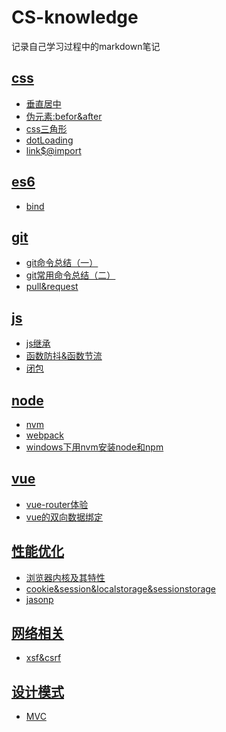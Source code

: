 # CS-knowledge
记录自己学习过程中的markdown笔记

## <a href="https://github.com/dy21335/CS-knowledge/tree/master/css">css</a>
+ <a href=https://github.com/dy21335/CS-knowledge/blob/master/css/%08%E5%9E%82%E7%9B%B4%E5%B1%85%E4%B8%AD.md>垂直居中</a>     
+ <a href=https://github.com/dy21335/CS-knowledge/blob/master/css/%1D%E4%BC%AA%E5%85%83%E7%B4%A0:befor%26after.md>伪元素:befor&after</a>     
+ <a href=https://github.com/dy21335/CS-knowledge/blob/master/css/css%E4%B8%89%E8%A7%92%E5%BD%A2.md>css三角形</a>          
+ <a href=https://github.com/dy21335/CS-knowledge/blob/master/css/dotLoading.md>dotLoading</a>
+ <a href=https://github.com/dy21335/CS-knowledge/blob/master/css/link%24%40import.md>link$@import</a>  

## <a href="https://github.com/dy21335/CS-knowledge/tree/master/es6">es6</a>
+ <a href="https://github.com/dy21335/CS-knowledge/blob/master/es6/bind.md">bind</a>  

## <a href="https://github.com/dy21335/CS-knowledge/tree/master/git">git</a>
+ <a href="https://github.com/dy21335/CS-knowledge/blob/master/git/git%E5%91%BD%E4%BB%A4%E6%80%BB%E7%BB%93%EF%BC%88%E4%B8%80%EF%BC%89.md">git命令总结（一）</a>           
+ <a href="https://github.com/dy21335/CS-knowledge/blob/master/git/git%E5%B8%B8%E7%94%A8%E5%91%BD%E4%BB%A4%E6%80%BB%E7%BB%93%EF%BC%88%E4%BA%8C%EF%BC%89.md">git常用命令总结（二）</a>                 
+ <a href="https://github.com/dy21335/CS-knowledge/blob/master/git/pull%26request.md">pull&request</a>

## <a href="https://github.com/dy21335/CS-knowledge/tree/master/js">js</a>
+ <a href="https://github.com/dy21335/CS-knowledge/blob/master/js/js%E7%BB%A7%E6%89%BF.md">js继承</a>
+ <a href="https://github.com/dy21335/CS-knowledge/blob/master/js/%E5%87%BD%E6%95%B0%E9%98%B2%E6%8A%96%26%08%E5%87%BD%E6%95%B0%E8%8A%82%E6%B5%81.md">函数防抖&函数节流</a>
+ <a href="https://github.com/dy21335/CS-knowledge/blob/master/js/%E9%97%AD%E5%8C%85.md">闭包</a>

## <a href="https://github.com/dy21335/CS-knowledge/tree/master/node">node</a>
+ <a href="https://github.com/dy21335/CS-knowledge/blob/master/node/nvm.md">nvm</a>              
+ <a href="https://github.com/dy21335/CS-knowledge/blob/master/node/webpack.md">webpack</a>                  
+ <a href="https://github.com/dy21335/CS-knowledge/blob/master/node/windows%E4%B8%8B%E7%94%A8nvm%E5%AE%89%E8%A3%85node%E5%92%8Cnpm.md">windows下用nvm安装node和npm</a>

## <a href="https://github.com/dy21335/CS-knowledge/tree/master/vue">vue</a>
+ <a href="https://github.com/dy21335/CS-knowledge/blob/master/vue/vue-router%E4%BD%93%E9%AA%8C.md">vue-router体验</a>              
+ <a href="https://github.com/dy21335/CS-knowledge/blob/master/vue/vue%E7%9A%84%E5%8F%8C%E5%90%91%E6%95%B0%E6%8D%AE%E7%BB%91%E5%AE%9A.md">vue的双向数据绑定</a>

## <a href="https://github.com/dy21335/CS-knowledge/tree/master/性能优化">性能优化</a>
+ <a href="https://github.com/dy21335/CS-knowledge/blob/master/%E6%80%A7%E8%83%BD%E4%BC%98%E5%8C%96/%E6%B5%8F%E8%A7%88%E5%99%A8%E5%86%85%E6%A0%B8%08%E5%8F%8A%E5%85%B6%E7%89%B9%E6%80%A7.md">浏览器内核及其特性</a>
+ <a href="https://github.com/dy21335/CS-knowledge/blob/master/%E7%BD%91%E7%BB%9C%E7%9B%B8%E5%85%B3/cookie%26session%26localstorage%26sessionstorage.md">cookie&session&localstorage&sessionstorage</a>          
+ <a href="https://github.com/dy21335/CS-knowledge/blob/master/%E7%BD%91%E7%BB%9C%E7%9B%B8%E5%85%B3/jasonp.md">jasonp</a>          

## <a href="https://github.com/dy21335/CS-knowledge/tree/master/网络相关">网络相关</a>
+ <a href="https://github.com/dy21335/CS-knowledge/blob/master/%E7%BD%91%E7%BB%9C%E7%9B%B8%E5%85%B3/%08xsf%26csrf.md">xsf&csrf</a>              



## <a href="https://github.com/dy21335/CS-knowledge/tree/master/设计模式">设计模式</a>
+ <a href="https://github.com/dy21335/CS-knowledge/blob/master/%E8%AE%BE%E8%AE%A1%E6%A8%A1%E5%BC%8F/MVC.md">MVC</a>
